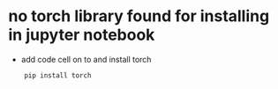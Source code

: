 # no torch library found for installing in jupyter notebook
- add code cell on to and install torch
```
    pip install torch
```